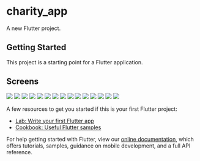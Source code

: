 # charity_app

A new Flutter project.

## Getting Started

This project is a starting point for a Flutter application.

## Screens
![](Screenshot_2021-05-30-21-27-52-451_com.example.charity_app.jpg)
![](Screenshot_2021-05-30-21-28-02-821_com.example.charity_app.jpg)
![](Screenshot_2021-05-30-21-28-19-754_com.example.charity_app.jpg)
![](Screenshot_2021-05-30-21-28-25-050_com.example.charity_app.jpg)
![](Screenshot_2021-05-30-21-28-41-377_com.example.charity_app.jpg)
![](Screenshot_2021-05-30-21-28-50-426_com.example.charity_app.jpg)
![](Screenshot_2021-05-30-21-28-53-689_com.example.charity_app.jpg)
![](Screenshot_2021-05-30-21-29-00-096_com.example.charity_app.jpg)
![](Screenshot_2021-05-30-21-29-02-948_com.example.charity_app.jpg)
![](Screenshot_2021-05-30-21-29-08-522_com.example.charity_app.jpg)
![](Screenshot_2021-05-30-21-29-14-761_com.example.charity_app.jpg)
![](Screenshot_2021-05-30-21-29-29-121_com.example.charity_app.jpg)
![](Screenshot_2021-05-30-21-29-38-816_com.example.charity_app.jpg)
![](Screenshot_2021-05-30-21-30-07-846_com.example.charity_app.jpg)
![](Screenshot_2021-05-30-21-30-14-300_com.example.charity_app.jpg)


A few resources to get you started if this is your first Flutter project:

- [Lab: Write your first Flutter app](https://flutter.dev/docs/get-started/codelab)
- [Cookbook: Useful Flutter samples](https://flutter.dev/docs/cookbook)

For help getting started with Flutter, view our
[online documentation](https://flutter.dev/docs), which offers tutorials,
samples, guidance on mobile development, and a full API reference.
